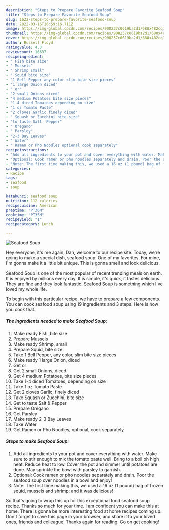 ```yaml
---
description: "Steps to Prepare Favorite Seafood Soup"
title: "Steps to Prepare Favorite Seafood Soup"
slug: 1622-steps-to-prepare-favorite-seafood-soup
date: 2022-03-16T16:59:16.711Z
image: https://img-global.cpcdn.com/recipes/900237c0619ba2d1/680x482cq70/seafood-soup-recipe-main-photo.jpg
thumbnail: https://img-global.cpcdn.com/recipes/900237c0619ba2d1/680x482cq70/seafood-soup-recipe-main-photo.jpg
cover: https://img-global.cpcdn.com/recipes/900237c0619ba2d1/680x482cq70/seafood-soup-recipe-main-photo.jpg
author: Russell Floyd
ratingvalue: 4.3
reviewcount: 16637
recipeingredient:
- " Fish bite size"
- " Mussels"
- " Shrimp small"
- " Squid bite size"
- "1 Bell Pepper any color slim bite size pieces"
- "1 large Onion diced"
- " or"
- "2 small Onions diced"
- "4 medium Potatoes bite size pieces"
- "1-4 diced Tomatoes depending on size"
- "1 oz Tomato Paste"
- "2 cloves Garlic finely diced"
- " Squash or Zucchini bite size"
- "to taste Salt  Pepper"
- " Oregano"
- " Parsley"
- "2-3 Bay Leaves"
- " Water"
- " Ramen or Pho Noodles optional cook separately"
recipeinstructions:
- "Add all ingredients to your pot and cover everything with water. Make sure to stir enough to mix the tomato paste well. Bring to a boil oh high heat. Reduce heat to low. Cover the pot and simmer until potatoes are done. May sprinkle the bowl with parsley to garnish."
- "Optional: Cook ramen or pho noodles separately and drain. Poor the seafood soup over noodles in a bowl and enjoy!"
- "Note: The first time making this, we used a 16 oz (1 pound) bag of frozen squid, mussels and shrimp; and it was delicious!"
categories:
- Recipe
tags:
- seafood
- soup

katakunci: seafood soup 
nutrition: 112 calories
recipecuisine: American
preptime: "PT36M"
cooktime: "PT35M"
recipeyield: "1"
recipecategory: Lunch

---
```



![Seafood Soup](https://img-global.cpcdn.com/recipes/900237c0619ba2d1/680x482cq70/seafood-soup-recipe-main-photo.jpg)

Hey everyone, it's me again, Dan, welcome to our recipe site. Today, we're going to make a special dish, seafood soup. One of my favorites. For mine, I'm gonna make it a little bit unique. This is gonna smell and look delicious.



Seafood Soup is one of the most popular of recent trending meals on earth. It is enjoyed by millions every day. It is simple, it's quick, it tastes delicious. They are fine and they look fantastic. Seafood Soup is something which I've loved my whole life.


To begin with this particular recipe, we have to prepare a few components. You can cook seafood soup using 19 ingredients and 3 steps. Here is how you cook that.

<!--inarticleads1-->

##### The ingredients needed to make Seafood Soup:

1. Make ready  Fish, bite size
1. Prepare  Mussels
1. Make ready  Shrimp, small
1. Prepare  Squid, bite size
1. Take 1 Bell Pepper, any color, slim bite size pieces
1. Make ready 1 large Onion, diced
1. Get  or
1. Get 2 small Onions, diced
1. Get 4 medium Potatoes, bite size pieces
1. Take 1-4 diced Tomatoes, depending on size
1. Take 1 oz Tomato Paste
1. Get 2 cloves Garlic, finely diced
1. Take  Squash or Zucchini, bite size
1. Get to taste Salt &amp; Pepper
1. Prepare  Oregano
1. Get  Parsley
1. Make ready 2-3 Bay Leaves
1. Take  Water
1. Get  Ramen or Pho Noodles, optional, cook separately




<!--inarticleads2-->

##### Steps to make Seafood Soup:

1. Add all ingredients to your pot and cover everything with water. Make sure to stir enough to mix the tomato paste well. Bring to a boil oh high heat. Reduce heat to low. Cover the pot and simmer until potatoes are done. May sprinkle the bowl with parsley to garnish.
1. Optional: Cook ramen or pho noodles separately and drain. Poor the seafood soup over noodles in a bowl and enjoy!
1. Note: The first time making this, we used a 16 oz (1 pound) bag of frozen squid, mussels and shrimp; and it was delicious!




So that's going to wrap this up for this exceptional food seafood soup recipe. Thanks so much for your time. I am confident you can make this at home. There is gonna be more interesting food at home recipes coming up. Don't forget to save this page in your browser, and share it to your loved ones, friends and colleague. Thanks again for reading. Go on get cooking!
